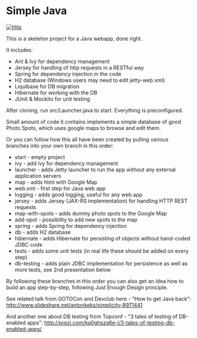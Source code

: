 # Simple Java
[![Hits](https://hits.seeyoufarm.com/api/count/incr/badge.svg?url=https%3A%2F%2Fgithub.com%2Fangryziber%2Fsimple-java&count_bg=%2379C83D&title_bg=%23555555&icon=&icon_color=%23E7E7E7&title=PAGE+VIEWS&edge_flat=false)](https://hits.seeyoufarm.com)

This is a skeleton project for a Java webapp, done right.

It includes:
- Ant & Ivy for dependency management
- Jersey for handling of http requests in a RESTful way
- Spring for dependency injection in the code
- H2 database (Windows users may need to edit jetty-web.xml)
- Liquibase for DB migration
- Hibernate for working with the DB
- JUnit & Mockito for unit testing

After cloning, run src/Launcher.java to start. Everything is preconfigured.

Small amount of code it contains implements a simple database of good Photo Spots,
which uses google maps to browse and edit them.

Or you can follow how this all have been created by pulling various branches
into your own branch in this order:
- start - empty project
- ivy - add ivy for dependency management
- launcher - adds Jetty launcher to run the app without any external application servers
- map - adds html with Google Map
- web.xml - first step for Java web app
- logging - adds good logging, useful for any web app
- jersey - adds Jersey (JAX-RS implementation) for handling HTTP REST requests
- map-with-spots - adds dummy photo spots to the Google Map
- add-spot - possibility to add new spots to the map
- spring - adds Spring for dependency injection
- db - adds H2 database
- hibernate - adds Hibernate for persisting of objects without hand-coded JDBC code
- tests - adds some unit tests (in real life these should be added on every step)
- db-testing - adds plain JDBC implementation for persistence as well as more tests, see 2nd presentation below

By following these branches in this order you can also get an idea how to build an app step-by-step,
following Just Enough Design principle.

See related talk from GOTOCon and Devclub here - "How to get Java back":
http://www.slideshare.net/antonkeks/simplicity-8971441

And another one about DB testing from Topconf - "3 tales of testing of DB-enabled apps":
http://prezi.com/kq0ghszq6e-j/3-tales-of-testing-db-enabled-apps/
